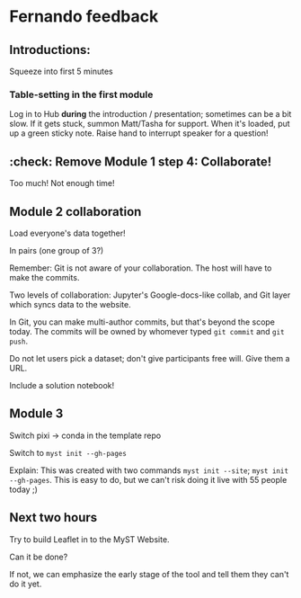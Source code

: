 # Fernando feedback

## Introductions:

Squeeze into first 5 minutes

### Table-setting in the first module

Log in to Hub **during** the introduction / presentation; sometimes can be a bit slow.
If it gets stuck, summon Matt/Tasha for support.
When it's loaded, put up a green sticky note.
Raise hand to interrupt speaker for a question!


## :check: Remove Module 1 step 4: Collaborate!

Too much! Not enough time!


## Module 2 collaboration

Load everyone's data together!

In pairs (one group of 3?)

Remember: Git is not aware of your collaboration.
The host will have to make the commits.

Two levels of collaboration: Jupyter's Google-docs-like collab, and Git layer which
syncs data to the website.

In Git, you can make multi-author commits, but that's beyond the scope today. The
commits will be owned by whomever typed `git commit` and `git push`.

Do not let users pick a dataset; don't give participants free will.
Give them a URL.

Include a solution notebook!


## Module 3

Switch pixi -> conda in the template repo

Switch to `myst init --gh-pages`

Explain: This was created with two commands `myst init --site`; `myst init --gh-pages`.
This is easy to do, but we can't risk doing it live with 55 people today ;)


## Next two hours

Try to build Leaflet in to the MyST Website.

Can it be done?

If not, we can emphasize the early stage of the tool and tell them they can't do it yet.
